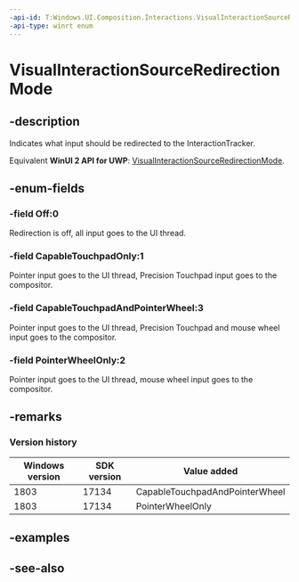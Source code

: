 ```yaml
---
-api-id: T:Windows.UI.Composition.Interactions.VisualInteractionSourceRedirectionMode
-api-type: winrt enum
---
```


<!-- Enumeration syntax
public enum Windows.UI.Composition.Interactions.VisualInteractionSourceRedirectionMode : int
-->

# VisualInteractionSourceRedirectionMode

## -description

Indicates what input should be redirected to the InteractionTracker.

Equivalent **WinUI 2 API for UWP**: [VisualInteractionSourceRedirectionMode](/windows/winui/api/microsoft.ui.composition.interactions.visualinteractionsourceredirectionmode).

## -enum-fields

### -field Off:0

Redirection is off, all input goes to the UI thread.

### -field CapableTouchpadOnly:1

Pointer input goes to the UI thread, Precision Touchpad input goes to the compositor.

### -field CapableTouchpadAndPointerWheel:3

Pointer input goes to the UI thread, Precision Touchpad and mouse wheel input goes to the compositor.

### -field PointerWheelOnly:2

Pointer input goes to the UI thread, mouse wheel input goes to the compositor.

## -remarks

### Version history

| Windows version | SDK version | Value added |
| -- | -- | -- |
| 1803 | 17134 | CapableTouchpadAndPointerWheel |
| 1803 | 17134 | PointerWheelOnly |

## -examples

## -see-also

